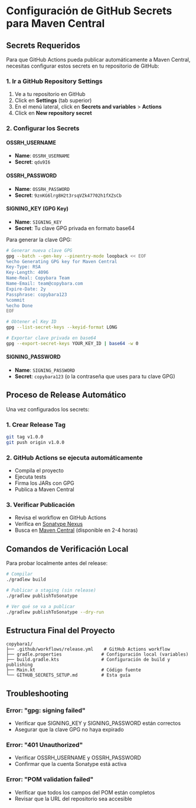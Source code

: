 # Configuración de GitHub Secrets para Maven Central

## Secrets Requeridos

Para que GitHub Actions pueda publicar automáticamente a Maven Central, necesitas configurar estos secrets en tu repositorio de GitHub:

### 1. Ir a GitHub Repository Settings
1. Ve a tu repositorio en GitHub 
2. Click en **Settings** (tab superior)
3. En el menú lateral, click en **Secrets and variables** > **Actions**
4. Click en **New repository secret**

### 2. Configurar los Secrets

#### OSSRH_USERNAME
- **Name**: `OSSRH_USERNAME`
- **Secret**: `qdu9I6`

#### OSSRH_PASSWORD  
- **Name**: `OSSRH_PASSWORD`
- **Secret**: `9znKG6lrg8H2t3rsqVZk47702h1fXZsCb`

#### SIGNING_KEY (GPG Key)
- **Name**: `SIGNING_KEY`
- **Secret**: Tu clave GPG privada en formato base64

Para generar la clave GPG:
```bash
# Generar nueva clave GPG
gpg --batch --gen-key --pinentry-mode loopback << EOF
%echo Generating GPG key for Maven Central
Key-Type: RSA
Key-Length: 4096
Name-Real: Copybara Team
Name-Email: team@copybara.com
Expire-Date: 2y
Passphrase: copybara123
%commit
%echo Done
EOF

# Obtener el Key ID
gpg --list-secret-keys --keyid-format LONG

# Exportar clave privada en base64
gpg --export-secret-keys YOUR_KEY_ID | base64 -w 0
```

#### SIGNING_PASSWORD
- **Name**: `SIGNING_PASSWORD`  
- **Secret**: `copybara123` (o la contraseña que uses para tu clave GPG)

## Proceso de Release Automático

Una vez configurados los secrets:

### 1. Crear Release Tag
```bash
git tag v1.0.0
git push origin v1.0.0
```

### 2. GitHub Actions se ejecuta automáticamente
- Compila el proyecto
- Ejecuta tests
- Firma los JARs con GPG
- Publica a Maven Central

### 3. Verificar Publicación
- Revisa el workflow en GitHub Actions
- Verifica en [Sonatype Nexus](https://s01.oss.sonatype.org/)
- Busca en [Maven Central](https://search.maven.org/) (disponible en 2-4 horas)

## Comandos de Verificación Local

Para probar localmente antes del release:

```bash
# Compilar
./gradlew build

# Publicar a staging (sin release)
./gradlew publishToSonatype

# Ver qué se va a publicar
./gradlew publishToSonatype --dry-run
```

## Estructura Final del Proyecto

```
copybara1/
├── .github/workflows/release.yml    # GitHub Actions workflow
├── gradle.properties               # Configuración local (variables)
├── build.gradle.kts                # Configuración de build y publishing
├── Main.kt                         # Código fuente
└── GITHUB_SECRETS_SETUP.md         # Esta guía
```

## Troubleshooting

### Error: "gpg: signing failed"
- Verificar que SIGNING_KEY y SIGNING_PASSWORD están correctos
- Asegurar que la clave GPG no haya expirado

### Error: "401 Unauthorized"
- Verificar OSSRH_USERNAME y OSSRH_PASSWORD
- Confirmar que la cuenta Sonatype está activa

### Error: "POM validation failed"
- Verificar que todos los campos del POM están completos
- Revisar que la URL del repositorio sea accesible
